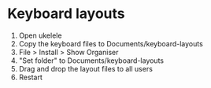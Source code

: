 # Keyboard layouts

1. Open ukelele
2. Copy the keyboard files to Documents/keyboard-layouts
3. File > Install > Show Organiser
4. "Set folder" to Documents/keyboard-layouts
5. Drag and drop the layout files to all users
6. Restart